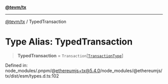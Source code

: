 [**@tevm/tx**](../README.md)

***

[@tevm/tx](../globals.md) / TypedTransaction

# Type Alias: TypedTransaction

> **TypedTransaction** = `Transaction`\[[`TransactionType`](../enumerations/TransactionType.md)\]

Defined in: node\_modules/.pnpm/@ethereumjs+tx@5.4.0/node\_modules/@ethereumjs/tx/dist/esm/types.d.ts:102
